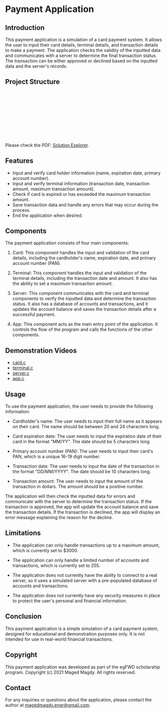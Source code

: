 # Payment Application
## Introduction
This payment application is a simulation of a card payment system. It allows the user to input their card details, terminal details, and transaction details to make a payment. The application checks the validity of the inputted data and communicates with a server to determine the final transaction status. The transaction can be either approved or declined based on the inputted data and the server's records.

## Project Structure               
<object data="Solution Explorer.pdf" type="application/pdf" width="700px" height="700px">
    <embed src="Solution Explorer.pdf">
        <p>Please check the PDF: <a href="Solution Explorer.pdf">Solution Explorer</a>.</p>
    </embed>
</object>

## Features
- Input and verify card holder information (name, expiration date, primary account number).
- Input and verify terminal information (transaction date, transaction amount, maximum transaction amount).
- Check if card is expired or has exceeded the maximum transaction amount.
- Save transaction data and handle any errors that may occur during the process.
- End the application when desired.

## Components
The payment application consists of four main components:

1. Card: This component handles the input and validation of the card details, including the cardholder's name, expiration date, and primary account number (PAN).

2. Terminal: This component handles the input and validation of the terminal details, including the transaction date and amount. It also has the ability to set a maximum transaction amount.

3. Server: This component communicates with the card and terminal components to verify the inputted data and determine the transaction status. It also has a database of accounts and transactions, and it updates the account balance and saves the transaction details after a successful payment.

4. App: This component acts as the main entry point of the application. It controls the flow of the program and calls the functions of the other components.

## Demonstration Videos
- [card.c](https://drive.google.com/file/d/1DzpeB7fRVA9ni02tApA8KUu2frGgTCmN/view?usp=share_link)
- [terminal.c](https://drive.google.com/file/d/1s6CSPVfvCqQbNXg1ZmhrpcA-C35_tzIw/view?usp=share_link)
- [server.c](https://drive.google.com/file/d/1eSRU0snKd9s-Bf7WocSZNrigk6DIWOfo/view?usp=share_link)
- [app.c]()

## Usage
To use the payment application, the user needs to provide the following information:

- Cardholder's name: The user needs to input their full name as it appears on their card. The name should be between 20 and 24 characters long.

- Card expiration date: The user needs to input the expiration date of their card in the format "MM/YY". The date should be 5 characters long.

- Primary account number (PAN): The user needs to input their card's PAN, which is a unique 16-19 digit number.

- Transaction date: The user needs to input the date of the transaction in the format "DD/MM/YYYY". The date should be 10 characters long.

- Transaction amount: The user needs to input the amount of the transaction in dollars. The amount should be a positive number.

The application will then check the inputted data for errors and communicate with the server to determine the transaction status. If the transaction is approved, the app will update the account balance and save the transaction details. If the transaction is declined, the app will display an error message explaining the reason for the decline.

## Limitations
- The application can only handle transactions up to a maximum amount, which is currently set to $3000.

- The application can only handle a limited number of accounts and transactions, which is currently set to 255.

- The application does not currently have the ability to connect to a real server, so it uses a simulated server with a pre-populated database of accounts and transactions.

- The application does not currently have any security measures in place to protect the user's personal and financial information.

## Conclusion
This payment application is a simple simulation of a card payment system, designed for educational and demonstration purposes only. It is not intended for use in real-world financial transactions.

## Copyright
This payment application was developed as part of the egFWD scholarship program. Copyright (c) 2021 Maged Magdy. All rights reserved.

## Contact
For any inquiries or questions about the application, please contact the author at magedmagdy.engr@gmail.com.
